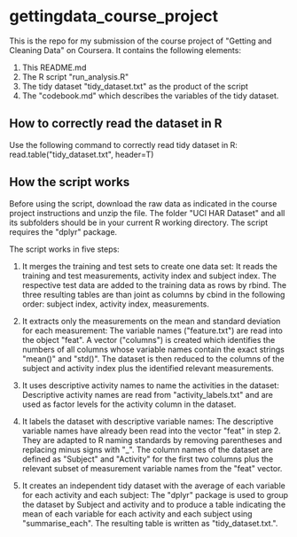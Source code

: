 # gettingdata_course_project
This is the repo for my submission of the course project of "Getting and Cleaning Data" on Coursera. It contains the following elements:

1. This README.md
2. The R script "run_analysis.R"
3. The tidy dataset "tidy_dataset.txt" as the product of the script
4. The "codebook.md" which describes the variables of the tidy dataset.

## How to correctly read the dataset in R
Use the following command to correctly read tidy dataset in R:
read.table("tidy_dataset.txt", header=T)

## How the script works
Before using the script, download the raw data as indicated in the course project instructions and unzip the file. The folder "UCI HAR Dataset" and all its subfolders should be in your current R working directory. The script requires the "dplyr" package.

The script works in five steps:

1. It merges the training and test sets to create one data set:
It reads the training and test measurements, activity index and subject index. The respective test data are added to the training data as rows by rbind. The three resulting tables are than joint as columns by cbind in the following order: subject index, activity index, measurements.
 
2. It extracts only the measurements on the mean and standard deviation for each measurement:
The variable names ("feature.txt") are read into the object "feat". A vector ("columns") is created which identifies the numbers of all columns whose variable names contain the exact strings "mean()" and "std()". The dataset is then reduced to the columns of the subject and activity index plus the identified relevant measurements.  

3. It uses descriptive activity names to name the activities in the dataset:
Descriptive activity names are read from "activity_labels.txt" and are used as factor levels for the activity column in the dataset.

4. It labels the dataset with descriptive variable names:
The descriptive variable names have already been read into the vector "feat" in step 2. They are adapted to R naming standards by removing parentheses and replacing minus signs with "_". The column names of the dataset are defined as "Subject" and "Activity" for the first two columns plus the relevant subset of measurement variable names from the "feat" vector.

5. It creates an independent tidy dataset with the average of each variable for each activity and each subject:
The "dplyr" package is used to group the dataset by Subject and activity and to produce a table indicating the mean of each variable for each activity and each subject using "summarise_each". The resulting table is written as "tidy_dataset.txt.".
